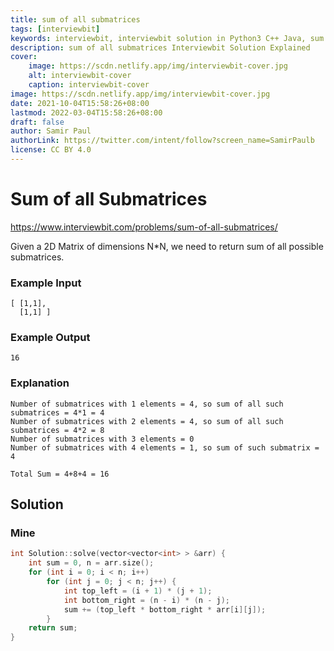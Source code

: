 ```yaml
---
title: sum of all submatrices
tags: [interviewbit]
keywords: interviewbit, interviewbit solution in Python3 C++ Java, sum of all submatrices solution
description: sum of all submatrices Interviewbit Solution Explained
cover:
    image: https://scdn.netlify.app/img/interviewbit-cover.jpg
    alt: interviewbit-cover
    caption: interviewbit-cover
image: https://scdn.netlify.app/img/interviewbit-cover.jpg
date: 2021-10-04T15:58:26+08:00
lastmod: 2022-03-04T15:58:26+08:00
draft: false
author: Samir Paul
authorLink: https://twitter.com/intent/follow?screen_name=SamirPaulb
license: CC BY 4.0
---
```


# Sum of all Submatrices

https://www.interviewbit.com/problems/sum-of-all-submatrices/

Given a 2D Matrix of dimensions N*N, we need to return sum of all possible submatrices.

### Example Input
```
[ [1,1],
  [1,1] ]
```
### Example Output
```
16
```

### Explanation

```
Number of submatrices with 1 elements = 4, so sum of all such submatrices = 4*1 = 4
Number of submatrices with 2 elements = 4, so sum of all such submatrices = 4*2 = 8
Number of submatrices with 3 elements = 0
Number of submatrices with 4 elements = 1, so sum of such submatrix = 4

Total Sum = 4+8+4 = 16
```
## Solution
### Mine
```cpp
int Solution::solve(vector<vector<int> > &arr) {
    int sum = 0, n = arr.size();
    for (int i = 0; i < n; i++) 
        for (int j = 0; j < n; j++) { 
            int top_left = (i + 1) * (j + 1); 
            int bottom_right = (n - i) * (n - j); 
            sum += (top_left * bottom_right * arr[i][j]); 
        }
    return sum;
}
```

